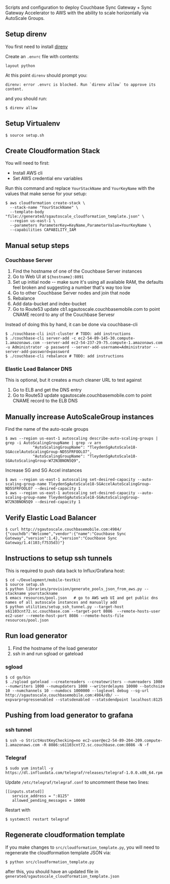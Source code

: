 
Scripts and configuration to deploy Couchbase Sync Gateway + Sync Gateway Accelerator to AWS with the ability to scale horizontally via AutoScale Groups.

## Setup direnv

You first need to install [direnv](https://github.com/direnv/direnv)

Create an `.envrc` file with contents:

```
layout python
```

At this point `direnv` should prompt you:

```
direnv: error .envrc is blocked. Run `direnv allow` to approve its content.
```

and you should run:

```
$ direnv allow
```

## Setup Virtualenv

```
$ source setup.sh
```

## Create Cloudformation Stack

You will need to first:

* Install AWS cli
* Set AWS credential env variables

Run this command and replace `YourStackName` and `YourKeyName` with the values that make sense for your setup:

```
$ aws cloudformation create-stack \
  --stack-name "YourStackName" \
  --template-body "file://generated/sgautoscale_cloudformation_template.json" \
  --region us-east-1 \
  --parameters ParameterKey=KeyName,ParameterValue=YourKeyName \
  --capabilities CAPABILITY_IAM
```

## Manual setup steps

### Couchbase Server

1. Find the hostname of one of the Couchbase Server instances
1. Go to Web UI at `${hostname}:8091`
1. Set up initial node -- make sure it's using all available RAM, the defaults feel broken and suggesting a number that's way too low
1. Go to other Couchbase Server nodes and join that node
1. Rebalance
1. Add data-bucket and index-bucket
1. Go to Route53 update cb1.sgautoscale.couchbasemobile.com to point CNAME record to any of the Couchbase Servesr

Instead of doing this by hand, it can be done via couchbase-cli

```
$ ./couchbase-cli init-cluster # TODO: add instructions
$ ./couchbase-cli server-add -c ec2-54-89-145-30.compute-1.amazonaws.com --server-add ec2-54-237-29-75.compute-1.amazonaws.com -u Administrator -p password --server-add-username=Administrator --server-add-password=password
$ ./couchbase-cli rebalance # TODO: add instructions
```

### Elastic Load Balancer DNS 

This is optional, but it creates a much cleaner URL to test against

1. Go to ELB and get the DNS entry
1. Go to Route53 update sgautoscale.couchbasemobile.com to point CNAME record to the ELB DNS

## Manually increase AutoScaleGroup instances

Find the name of the auto-scale groups

```
$ aws --region us-east-1 autoscaling describe-auto-scaling-groups | grep -i AutoScalingGroupName | grep -v arn
            "AutoScalingGroupName": "TleydenSgAutoScale18-SGAccelAutoScalingGroup-ND5SFRFOOLO7",
            "AutoScalingGroupName": "TleydenSgAutoScale18-SGAutoScalingGroup-W72N3BNON5Q9",
```

Increase SG and SG Accel instances

```
$ aws --region us-east-1 autoscaling set-desired-capacity --auto-scaling-group-name TleydenSgAutoScale18-SGAccelAutoScalingGroup-ND5SFRFOOLO7 --desired-capacity 1
$ aws --region us-east-1 autoscaling set-desired-capacity --auto-scaling-group-name TleydenSgAutoScale18-SGAutoScalingGroup-W72N3BNON5Q9 --desired-capacity 1
```

## Verify Elastic Load Balancer

```
$ curl http://sgautoscale.couchbasemobile.com:4984/
{"couchdb":"Welcome","vendor":{"name":"Couchbase Sync Gateway","version":1.4},"version":"Couchbase Sync Gateway/1.4(103;f7535d3)"}
```

## Instructions to setup ssh tunnels

This is required to push data back to Influx/Grafana host:

```
$ cd ~/Development/mobile-testkit
$ source setup.sh
$ python libraries/provision/generate_pools_json_from_aws.py --stackname yourstackname
$ emacs resources/pool.json   # go to AWS web UI and get public dns names of all autoscale instances and manually add
$ python utilities/setup_ssh_tunnel.py --target-host s61103cnt72.sc.couchbase.com --target-port 8086  --remote-hosts-user ec2-user --remote-host-port 8086 --remote-hosts-file resources/pool.json
```

## Run load generator

1. Find the hostname of the load generator
1. ssh in and run sgload or gateload

### sgload

```
$ cd go/bin
$ ./sgload gateload --createreaders --createwriters --numreaders 1000 --numwriters 1000 --numupdaters 1000 --writerdelayms 10000 --batchsize 10 --numchannels 10 --numdocs 1000000 --loglevel debug --sg-url http://sgautoscale.couchbasemobile.com:4984/db/ --expvarprogressenabled --statsdenabled --statsdendpoint localhost:8125
```

## Pushing from load generator to grafana


### ssh tunnel

```
$ ssh -o StrictHostKeyChecking=no ec2-user@ec2-54-89-204-209.compute-1.amazonaws.com -R 8086:s61103cnt72.sc.couchbase.com:8086 -N -f
```

### Telegraf


```
$ sudo yum install -y https://dl.influxdata.com/telegraf/releases/telegraf-1.0.0.x86_64.rpm
```

Update `/etc/telegraf/telegraf.conf` to uncomment these two lines:

```
[[inputs.statsd]]
   service_address = ":8125"
   allowed_pending_messages = 10000
```

Restart with

```
$ systemctl restart telegraf
```


## Regenerate cloudformation template

If you make changes to `src/cloudformation_template.py`, you will need to regenerate the cloudformation template JSON via:

```
$ python src/cloudformation_template.py
```

after this, you should have an updated file in `generated/sgautoscale_cloudformation_template.json`








